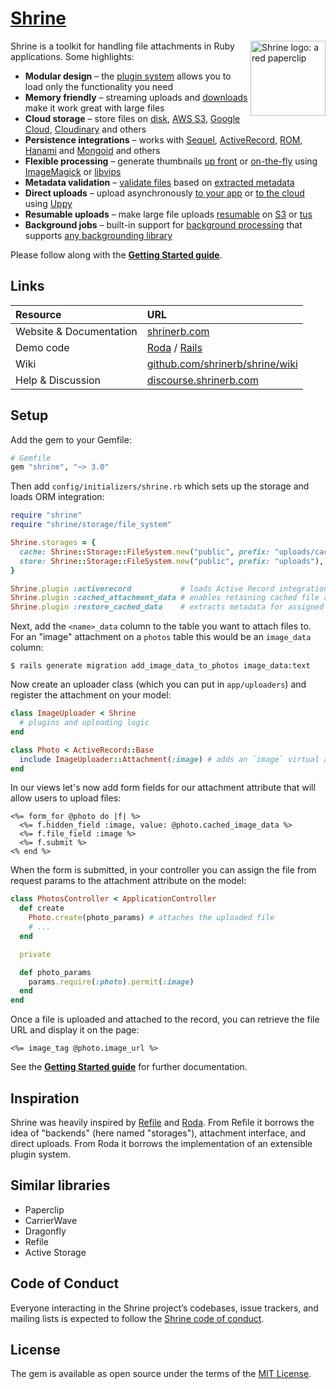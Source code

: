 # [Shrine]

<img src="https://shrinerb.com/img/logo.png" width="120" alt="Shrine logo: a red paperclip" align="right" />

Shrine is a toolkit for handling file attachments in Ruby applications. Some highlights:

* **Modular design** – the [plugin system] allows you to load only the functionality you need
* **Memory friendly** – streaming uploads and [downloads][Retrieving Uploads] make it work great with large files
* **Cloud storage** – store files on [disk][FileSystem], [AWS S3][S3], [Google Cloud][GCS], [Cloudinary] and others
* **Persistence integrations** – works with [Sequel], [ActiveRecord], [ROM], [Hanami] and [Mongoid] and others
* **Flexible processing** – generate thumbnails [up front] or [on-the-fly] using [ImageMagick] or [libvips]
* **Metadata validation** – [validate files][validation] based on [extracted metadata][metadata]
* **Direct uploads** – upload asynchronously [to your app][simple upload] or [to the cloud][presigned upload] using [Uppy]
* **Resumable uploads** – make large file uploads [resumable][resumable upload] on [S3][uppy-s3_multipart] or [tus][tus-ruby-server]
* **Background jobs** – built-in support for [background processing][backgrounding] that supports [any backgrounding library][Backgrounding Libraries]

Please follow along with the **[Getting Started guide]**.

## Links

| Resource                | URL                                                                            |
| :----------------       | :----------------------------------------------------------------------------- |
| Website & Documentation | [shrinerb.com](https://shrinerb.com)                                           |
| Demo code               | [Roda][roda demo] / [Rails][rails demo]                                        |
| Wiki                    | [github.com/shrinerb/shrine/wiki](https://github.com/shrinerb/shrine/wiki)     |
| Help & Discussion       | [discourse.shrinerb.com](https://discourse.shrinerb.com)                       |

## Setup

Add the gem to your Gemfile:

```rb
# Gemfile
gem "shrine", "~> 3.0"
```

Then add `config/initializers/shrine.rb` which sets up the storage and loads
ORM integration:

```rb
require "shrine"
require "shrine/storage/file_system"

Shrine.storages = {
  cache: Shrine::Storage::FileSystem.new("public", prefix: "uploads/cache"), # temporary
  store: Shrine::Storage::FileSystem.new("public", prefix: "uploads"),       # permanent
}

Shrine.plugin :activerecord           # loads Active Record integration
Shrine.plugin :cached_attachment_data # enables retaining cached file across form redisplays
Shrine.plugin :restore_cached_data    # extracts metadata for assigned cached files
```

Next, add the `<name>_data` column to the table you want to attach files to. For
an "image" attachment on a `photos` table this would be an `image_data` column:

```
$ rails generate migration add_image_data_to_photos image_data:text
```

Now create an uploader class (which you can put in `app/uploaders`) and
register the attachment on your model:

```rb
class ImageUploader < Shrine
  # plugins and uploading logic
end
```
```rb
class Photo < ActiveRecord::Base
  include ImageUploader::Attachment(:image) # adds an `image` virtual attribute
end
```

In our views let's now add form fields for our attachment attribute that will
allow users to upload files:

```erb
<%= form_for @photo do |f| %>
  <%= f.hidden_field :image, value: @photo.cached_image_data %>
  <%= f.file_field :image %>
  <%= f.submit %>
<% end %>
```

When the form is submitted, in your controller you can assign the file from
request params to the attachment attribute on the model:

```rb
class PhotosController < ApplicationController
  def create
    Photo.create(photo_params) # attaches the uploaded file
    # ...
  end

  private

  def photo_params
    params.require(:photo).permit(:image)
  end
end
```

Once a file is uploaded and attached to the record, you can retrieve the file
URL and display it on the page:

```erb
<%= image_tag @photo.image_url %>
```

See the **[Getting Started guide]** for further documentation.

## Inspiration

Shrine was heavily inspired by [Refile] and [Roda]. From Refile it borrows the
idea of "backends" (here named "storages"), attachment interface, and direct
uploads. From Roda it borrows the implementation of an extensible plugin
system.

## Similar libraries

* Paperclip
* CarrierWave
* Dragonfly
* Refile
* Active Storage

## Code of Conduct

Everyone interacting in the Shrine project’s codebases, issue trackers, and
mailing lists is expected to follow the [Shrine code of conduct][CoC].

## License

The gem is available as open source under the terms of the [MIT License].

[Shrine]: https://shrinerb.com
[plugin system]: https://shrinerb.com/docs/getting-started#plugin-system
[Retrieving Uploads]: https://shrinerb.com/docs/retrieving-uploads
[FileSystem]: https://shrinerb.com/docs/storage/file-system
[S3]: https://shrinerb.com/docs/storage/s3
[GCS]: https://github.com/renchap/shrine-google_cloud_storage
[Cloudinary]: https://github.com/shrinerb/shrine-cloudinary
[Sequel]: https://shrinerb.com/docs/plugins/sequel
[ActiveRecord]: https://shrinerb.com/docs/plugins/activerecord
[ROM]: https://github.com/shrinerb/shrine-rom
[Hanami]: https://github.com/katafrakt/hanami-shrine
[Mongoid]: https://github.com/shrinerb/shrine-mongoid
[up front]: https://shrinerb.com/docs/getting-started#processing-up-front
[on-the-fly]: https://shrinerb.com/docs/getting-started#processing-on-the-fly
[ImageMagick]: https://github.com/janko/image_processing/blob/master/doc/minimagick.md#readme
[libvips]: https://github.com/janko/image_processing/blob/master/doc/vips.md#readme
[validation]: https://shrinerb.com/docs/validation
[metadata]: https://shrinerb.com/docs/metadata
[simple upload]: https://shrinerb.com/docs/getting-started#simple-direct-upload
[presigned upload]: https://shrinerb.com/docs/getting-started#presigned-direct-upload
[resumable upload]: https://shrinerb.com/docs/getting-started#resumable-direct-upload
[Uppy]: https://uppy.io/
[uppy-s3_multipart]: https://github.com/janko/uppy-s3_multipart
[tus-ruby-server]: https://github.com/janko/tus-ruby-server
[backgrounding]: https://shrinerb.com/docs/plugins/backgrounding
[Backgrounding Libraries]: https://github.com/shrinerb/shrine/wiki/Backgrounding-Libraries
[Getting Started guide]: https://shrinerb.com/docs/getting-started
[roda demo]: /demo
[rails demo]: https://github.com/erikdahlstrand/shrine-rails-example
[Refile]: https://github.com/refile/refile
[Roda]: https://github.com/jeremyevans/roda
[CoC]: /CODE_OF_CONDUCT.md
[MIT License]: /LICENSE.txt
